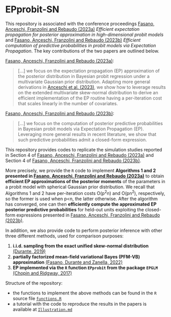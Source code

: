 # EPprobit-SN

This repository is associated with the conference proceedings [Fasano, Anceschi, Franzolini and Rebaudo (2023a)](https://giovannirebaudo.github.io/Publications/2023FasanoAnceschiFranzoliniRebaudo.pdf) *Efficient expectation propagation for posterior approximation in high-dimensional probit models* and [Fasano, Anceschi, Franzolini and Rebaudo (2023b)](https://giovannirebaudo.github.io/Publications/2023CLADAGFasanoAnceschiFranzoliniRebaudo.pdf) *Efficient computation of predictive probabilities in probit models via Expectation Propagation*. The key contributions of the two papers are outlined below.

[Fasano, Anceschi, Franzolini and Rebaudo (2023a)](https://giovannirebaudo.github.io/Publications/2023FasanoAnceschiFranzoliniRebaudo.pdf):
> [...] we focus on the expectation propagation (EP) approximation of the posterior distribution in Bayesian probit regression under a multivariate Gaussian prior distribution. Adapting more general derivations in [Anceschi et al. (2023)](https://www.tandfonline.com/doi/abs/10.1080/01621459.2023.2169150), we show how to leverage results on the extended multivariate skew-normal distribution to derive an efficient implementation of the EP routine having a per-iteration cost that scales linearly in the number of covariates.

[Fasano, Anceschi, Franzolini and Rebaudo (2023b)](https://giovannirebaudo.github.io/Publications/2023CLADAGFasanoAnceschiFranzoliniRebaudo.pdf):
> [...] we focus on the computation of posterior predictive probabilities in Bayesian probit models via Expectation Propagation (EP).
Leveraging more general results in recent literature, we show that such predictive probabilities admit a closed-form expression.

This repository provides codes to replicate the simulation studies reported in Section 4 of [Fasano, Anceschi, Franzolini and Rebaudo (2023a)](https://giovannirebaudo.github.io/Publications/2023FasanoAnceschiFranzoliniRebaudo.pdf) and Section 4 of [Fasano, Anceschi, Franzolini and Rebaudo (2023b)](https://giovannirebaudo.github.io/Publications/2023CLADAGFasanoAnceschiFranzoliniRebaudo.pdf).

More precisely, we provide the `R` code to implement **Algorithms 1 and 2 presented in [Fasano, Anceschi, Franzolini and Rebaudo (2023a)](https://giovannirebaudo.github.io/Publications/2023FasanoAnceschiFranzoliniRebaudo.pdf)** to obtain **efficient EP approximations of the posterior moments** of the parameters in a probit model with spherical Gaussian prior distribution.
We recall that Algorithms 1 and 2 have per-iteration costs O(p<sup>2</sup>n) and O(pn<sup>2</sup>), respectively, so the former is used when p<n, the latter otherwise. After the algorithm has converged, one can then **efficiently compute the approximated EP posterior predictive probabilities** for held-out units exploiting the closed-form expressions presented in [Fasano, Anceschi, Franzolini and Rebaudo (2023b)](https://giovannirebaudo.github.io/Publications/2023CLADAGFasanoAnceschiFranzoliniRebaudo.pdf).

In addition, we also provide code to perform posterior inference with other three different methods, used for comparison purposes:

1. **i.i.d. sampling from the exact unified skew-normal distribution** [(Durante, 2019)](https://academic.oup.com/biomet/article-abstract/106/4/765/5554418)
2. **partially factorized mean-field variational Bayes (PFM-VB) approximation** [(Fasano, Durante and Zanella, 2022)](https://academic.oup.com/biomet/article-abstract/109/4/901/6581071)
3. **EP implemented via the `R` function `EPprobit` from the package `EPGLM`** [(Chopin and Ridgway, 2017)](https://projecteuclid.org/journals/statistical-science/volume-32/issue-1/Leave-Pima-Indians-Alone--Binary-Regression-as-a-Benchmark/10.1214/16-STS581.full)

Structure of the repository:

* the functions to implement the above methods can be found in the `R` source file [`functions.R`](https://github.com/augustofasano/EPprobit-SN/blob/main/functions.R)
* a tutorial with the code to reproduce the results in the papers is available at [`Illustration.md`](https://github.com/augustofasano/EPprobit-SN/blob/main/Illustration.md)

